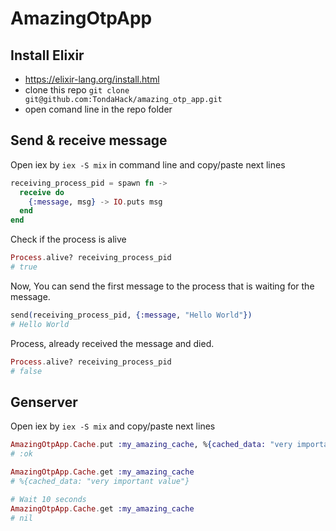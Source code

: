 # AmazingOtpApp

## Install Elixir
- https://elixir-lang.org/install.html
- clone this repo `git clone git@github.com:TondaHack/amazing_otp_app.git`
- open comand line in the repo folder

## Send & receive message 
Open iex by `iex -S mix` in command line and copy/paste next lines

```elixir
receiving_process_pid = spawn fn ->
  receive do
    {:message, msg} -> IO.puts msg
  end
end
```

Check if the process is alive
```elixir
Process.alive? receiving_process_pid
# true
```

Now, You can send the first message to the process that is waiting for the message.
```elixir
send(receiving_process_pid, {:message, "Hello World"})
# Hello World
```

Process, already received the message and died.
```elixir
Process.alive? receiving_process_pid
# false
```

## Genserver

Open iex by `iex -S mix` and copy/paste next lines

```elixir
AmazingOtpApp.Cache.put :my_amazing_cache, %{cached_data: "very important value"}, 10_000
# :ok

AmazingOtpApp.Cache.get :my_amazing_cache
# %{cached_data: "very important value"}

# Wait 10 seconds
AmazingOtpApp.Cache.get :my_amazing_cache
# nil
```


